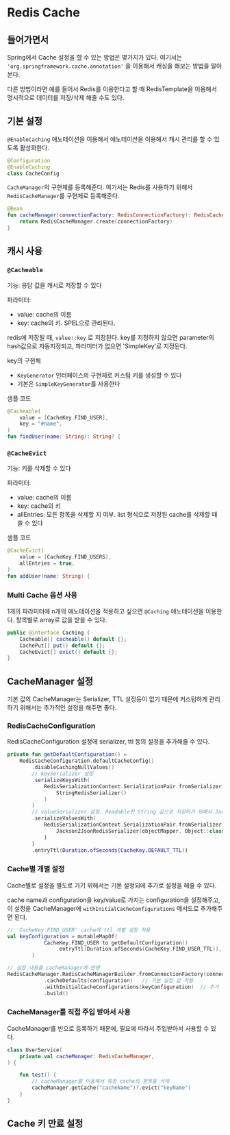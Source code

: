 # Redis Cache
## 들어가면서
Spring에서 Cache 설정을 할 수 있는 방법은 몇가지가 있다. 여기서는 `'org.springframework.cache.annotation'` 을 이용해서 캐싱을 해보는 방법을 알아본다.  

다른 방법이라면 예를 들어서 Redis를 이용한다고 할 때 RedisTemplate을 이용해서 명시적으로 데이터를 저장/삭제 해줄 수도 있다. 

## 기본 설정
`@EnableCaching` 애노테이션을 이용해서 애노테이션을 이용해서 캐시 관리를 할 수 있도록 활성화한다. 
```kotlin
@Configuration
@EnableCaching
class CacheConfig
```

`CacheManager`의 구현체를 등록해준다. 여기서는 Redis를 사용하기 위해서 `RedisCacheManager`를 구현체로 등록해준다. 
```kotlin
@Bean
fun cacheManager(connectionFactory: RedisConnectionFactory): RedisCacheManager {
    return RedisCacheManager.create(connectionFactory)
}
```

## 캐시 사용
### `@Cacheable` 
기능: 응답 값을 캐시로 저장할 수 있다

파라미터:
- value: cache의 이름
- key: cache의 키. SPEL으로 관리된다.

redis에 저장될 때, `value::key` 로 저장된다. key를 지정하지 않으면 parameter의 hash값으로 자동지정되고, 파라미터가 없으면 'SimpleKey'로 지정된다.

key의 구현체
- `KeyGenerator` 인터페이스의 구현체로 커스텀 키를 생성할 수 있다
- 기본은 `SimpleKeyGenerator`를 사용한다

샘플 코드
```kotlin
@Cacheable(
    value = [CacheKey.FIND_USER],
    key = "#name",
)
fun findUser(name: String): String? {
```


### `@CacheEvict`
기능: 키를 삭제할 수 있다

파라미터: 
- value: cache의 이름
- key: cache의 키
- allEntries: 모든 항목을 삭제할 지 여부. list 형식으로 저장된 cache를 삭제할 때 쓸 수 있다

샘플 코드
```kotlin
@CacheEvict(
    value = [CacheKey.FIND_USERS],
    allEntries = true,
)
fun addUser(name: String) {
```

### Multi Cache 옵션 사용
1개의 파라미터에 n개의 애노테이션을 적용하고 싶으면 `@Caching` 애노테이션을 이용한다. 항목별로 array로 값을 받을 수 있다. 
```java
public @interface Caching {
	Cacheable[] cacheable() default {};
	CachePut[] put() default {};
	CacheEvict[] evict() default {};
}
```

## CacheManager 설정
기본 값의 CacheManager는 Serializer, TTL 설정등이 없기 때문에 커스텀하게 관리하기 위해서는 추가적인 설정을 해주면 좋다. 

### RedisCacheConfiguration
RedisCacheConfiguration 설정에 serializer, ttl 등의 설정을 추가해줄 수 있다.
```kotlin
private fun getDefaultConfiguration() =
    RedisCacheConfiguration.defaultCacheConfig()
        .disableCachingNullValues()
        // keySerializer 설정
        .serializeKeysWith( 
            RedisSerializationContext.SerializationPair.fromSerializer(
                StringRedisSerializer()
            )
        )
        // valueSerializer 설정. Readable한 String 값으로 저장하기 위해서 Jackson serializer를 이용했다
        .serializeValuesWith(
            RedisSerializationContext.SerializationPair.fromSerializer(
                Jackson2JsonRedisSerializer(objectMapper, Object::class.java)
            )
        )
        .entryTtl(Duration.ofSeconds(CacheKey.DEFAULT_TTL))
```

### Cache별 개별 설정
Cache별로 설정을 별도로 가기 위해서는 기본 설정되에 추가로 설정을 해줄 수 있다. 

cache name과 configuration을 key/value로 가지는 configuration을 설정해주고, 이 설정을 CacheManager에 `withInitialCacheConfigurations` 메서드로 추가해주면 된다. 

```kotlin
// 'CacheKey.FIND_USER' cache에 ttl 개별 설정 적용
val keyConfiguration = mutableMapOf(
            CacheKey.FIND_USER to getDefaultConfiguration()
                .entryTtl(Duration.ofSeconds(CacheKey.FIND_USER_TTL)),
        )

// 설정 내용을 cacheManager에 반영
RedisCacheManager.RedisCacheManagerBuilder.fromConnectionFactory(connectionFactory)
            .cacheDefaults(configuration)   // 기본 설정 값 적용
            .withInitialCacheConfigurations(keyConfiguration)  // 추가 개별 설정 적용
            .build()
```


### CacheManager를 직접 주입 받아서 사용
CacheManager를 빈으로 등록하기 때문에, 필요에 따라서 주입받아서 사용할 수 있다.

```kotlin
class UserService(
    private val cacheManager: RedisCacheManager,
) {

    fun test() {
        // cacheManager를 이용해서 특정 cache의 항목을 삭제
        cacheManager.getCache("cacheName")?.evict("keyName")
    }
}
```

## Cache 키 만료 설정